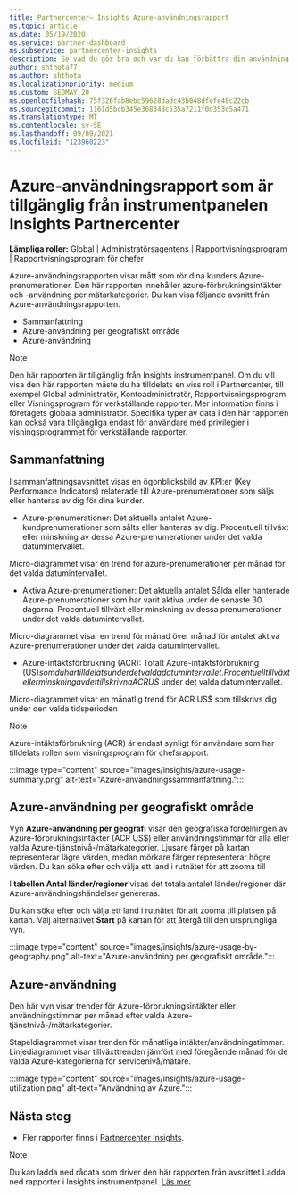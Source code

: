 ```yaml
---
title: Partnercenter– Insights Azure-användningsrapport
ms.topic: article
ms.date: 05/19/2020
ms.service: partner-dashboard
ms.subservice: partnercenter-insights
description: Se vad du gör bra och var du kan förbättra din användning av Azure-prenumerationer som du säljer eller hanterar för dina kunder.
author: shthota77
ms.author: shthota
ms.localizationpriority: medium
ms.custom: SEOMAY.20
ms.openlocfilehash: 75f326fab8ebc59628dadc43b048dfefe48c22cb
ms.sourcegitcommit: 1161d5bcb345e368348c535a7211f0d353c5a471
ms.translationtype: MT
ms.contentlocale: sv-SE
ms.lasthandoff: 09/09/2021
ms.locfileid: "123960223"
---
```

# <a name="azure-usage-report-available-from-the-partner-center-insights-dashboard"></a>Azure-användningsrapport som är tillgänglig från instrumentpanelen Insights Partnercenter

**Lämpliga roller:** Global | Administratörsagentens | Rapportvisningsprogram | Rapportvisningsprogram för chefer

Azure-användningsrapporten visar mått som rör dina kunders Azure-prenumerationer. Den här rapporten innehåller azure-förbrukningsintäkter och -användning per mätarkategorier. Du kan visa följande avsnitt från Azure-användningsrapporten.

- Sammanfattning
- Azure-användning per geografiskt område
- Azure-användning

 > [!NOTE]
 > Den här rapporten är tillgänglig från Insights instrumentpanel. Om du vill visa den här rapporten måste du ha tilldelats en viss roll i Partnercenter, till exempel Global administratör, Kontoadministratör, Rapportvisningsprogram eller Visningsprogram för verkställande rapporter. Mer information finns i företagets globala administratör. Specifika typer av data i den här rapporten kan också vara tillgängliga endast för användare med privilegier i visningsprogrammet för verkställande rapporter.

## <a name="summary"></a>Sammanfattning

I sammanfattningsavsnittet visas en ögonblicksbild av KPI:er (Key Performance Indicators) relaterade till Azure-prenumerationer som säljs eller hanteras av dig för dina kunder.  

- Azure-prenumerationer: Det aktuella antalet Azure-kundprenumerationer som sålts eller hanteras av dig.
Procentuell tillväxt eller minskning av dessa Azure-prenumerationer under det valda datumintervallet.

Micro-diagrammet visar en trend för azure-prenumerationer per månad för det valda datumintervallet.
- Aktiva Azure-prenumerationer: Det aktuella antalet Sålda eller hanterade Azure-prenumerationer som har varit aktiva under de senaste 30 dagarna.
Procentuell tillväxt eller minskning av dessa prenumerationer under det valda datumintervallet.

Micro-diagrammet visar en trend för månad över månad för antalet aktiva Azure-prenumerationer under det valda datumintervallet.

- Azure-intäktsförbrukning (ACR): Totalt Azure-intäktsförbrukning (US$) som du har tilldelats under det valda datumintervallet.
Procentuell tillväxt eller minskning av det tillskrivna ACR US$ under det valda datumintervallet. 

Micro-diagrammet visar en månatlig trend för ACR US$ som tillskrivs dig under den valda tidsperioden


> [!NOTE]
 > Azure-intäktsförbrukning (ACR) är endast synligt för användare som har tilldelats rollen som visningsprogram för chefsrapport.

:::image type="content" source="images/insights/azure-usage-summary.png" alt-text="Azure-användningssammanfattning.":::

## <a name="azure-usage-by-geography"></a>Azure-användning per geografiskt område

Vyn **Azure-användning per geografi** visar den geografiska fördelningen av Azure-förbrukningsintäkter (ACR US$) eller användningstimmar för alla eller valda Azure-tjänstnivå-/mätarkategorier. Ljusare färger på kartan representerar lägre värden, medan mörkare färger representerar högre värden. Du kan söka efter och välja ett land i rutnätet för att zooma till 

I **tabellen Antal länder/regioner** visas det totala antalet länder/regioner där Azure-användningshändelser genereras.

Du kan söka efter och välja ett land i rutnätet för att zooma till platsen på kartan. Välj alternativet **Start** på kartan för att återgå till den ursprungliga vyn.

:::image type="content" source="images/insights/azure-usage-by-geography.png" alt-text="Azure-användning per geografiskt område.":::

## <a name="azure-utilization"></a>Azure-användning

Den här vyn visar trender för Azure-förbrukningsintäkter eller användningstimmar per månad efter valda Azure-tjänstnivå-/mätarkategorier. 

Stapeldiagrammet visar trenden för månatliga intäkter/användningstimmar. Linjediagrammet visar tillväxttrenden jämfört med föregående månad för de valda Azure-kategorierna för servicenivå/mätare.

:::image type="content" source="images/insights/azure-usage-utilization.png" alt-text="Användning av Azure.":::

## <a name="next-steps"></a>Nästa steg

- Fler rapporter finns i [Partnercenter Insights](partner-center-insights.md).

>[!NOTE] 
> Du kan ladda ned rådata som driver den här rapporten från avsnittet Ladda ned rapporter i Insights instrumentpanel. [Läs mer](insights-download-reports.md) 
